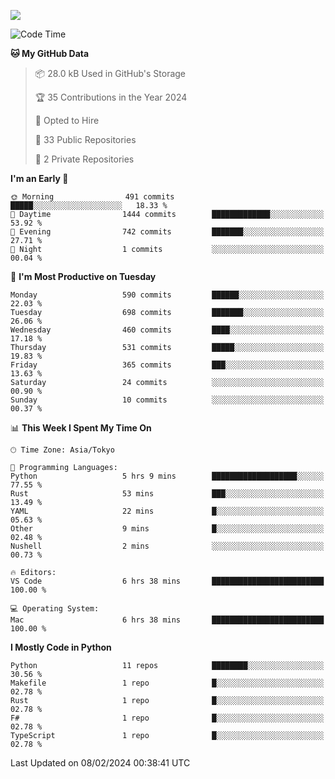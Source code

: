 ![](https://komarev.com/ghpvc/?username=kitagawa-hr)

<!--START_SECTION:waka-->
![Code Time](http://img.shields.io/badge/Code%20Time-776%20hrs%206%20mins-blue)

**🐱 My GitHub Data** 

> 📦 28.0 kB Used in GitHub's Storage 
 > 
> 🏆 35 Contributions in the Year 2024
 > 
> 💼 Opted to Hire
 > 
> 📜 33 Public Repositories 
 > 
> 🔑 2 Private Repositories 
 > 
**I'm an Early 🐤** 

```text
🌞 Morning                491 commits         █████░░░░░░░░░░░░░░░░░░░░   18.33 % 
🌆 Daytime                1444 commits        █████████████░░░░░░░░░░░░   53.92 % 
🌃 Evening                742 commits         ███████░░░░░░░░░░░░░░░░░░   27.71 % 
🌙 Night                  1 commits           ░░░░░░░░░░░░░░░░░░░░░░░░░   00.04 % 
```
📅 **I'm Most Productive on Tuesday** 

```text
Monday                   590 commits         ██████░░░░░░░░░░░░░░░░░░░   22.03 % 
Tuesday                  698 commits         ███████░░░░░░░░░░░░░░░░░░   26.06 % 
Wednesday                460 commits         ████░░░░░░░░░░░░░░░░░░░░░   17.18 % 
Thursday                 531 commits         █████░░░░░░░░░░░░░░░░░░░░   19.83 % 
Friday                   365 commits         ███░░░░░░░░░░░░░░░░░░░░░░   13.63 % 
Saturday                 24 commits          ░░░░░░░░░░░░░░░░░░░░░░░░░   00.90 % 
Sunday                   10 commits          ░░░░░░░░░░░░░░░░░░░░░░░░░   00.37 % 
```


📊 **This Week I Spent My Time On** 

```text
🕑︎ Time Zone: Asia/Tokyo

💬 Programming Languages: 
Python                   5 hrs 9 mins        ███████████████████░░░░░░   77.55 % 
Rust                     53 mins             ███░░░░░░░░░░░░░░░░░░░░░░   13.49 % 
YAML                     22 mins             █░░░░░░░░░░░░░░░░░░░░░░░░   05.63 % 
Other                    9 mins              █░░░░░░░░░░░░░░░░░░░░░░░░   02.48 % 
Nushell                  2 mins              ░░░░░░░░░░░░░░░░░░░░░░░░░   00.73 % 

🔥 Editors: 
VS Code                  6 hrs 38 mins       █████████████████████████   100.00 % 

💻 Operating System: 
Mac                      6 hrs 38 mins       █████████████████████████   100.00 % 
```

**I Mostly Code in Python** 

```text
Python                   11 repos            ████████░░░░░░░░░░░░░░░░░   30.56 % 
Makefile                 1 repo              █░░░░░░░░░░░░░░░░░░░░░░░░   02.78 % 
Rust                     1 repo              █░░░░░░░░░░░░░░░░░░░░░░░░   02.78 % 
F#                       1 repo              █░░░░░░░░░░░░░░░░░░░░░░░░   02.78 % 
TypeScript               1 repo              █░░░░░░░░░░░░░░░░░░░░░░░░   02.78 % 
```




 Last Updated on 08/02/2024 00:38:41 UTC
<!--END_SECTION:waka-->
